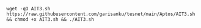 
``` wget -qO AIT3.sh https://raw.githubusercontent.com/garisanku/tesnet/main/Aptos/AIT3.sh && chmod +x AIT3.sh && ./AIT3.sh ```

